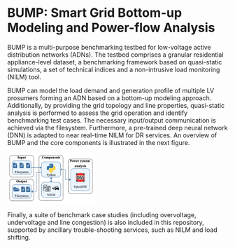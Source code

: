 # BUMP: Smart Grid Bottom-up Modeling and Power-flow Analysis

BUMP is a multi-purpose benchmarking testbed for low-voltage active distribution 
networks (ADNs). The testbed comprises a granular residential appliance-level dataset, 
a benchmarking framework based on quasi-static simulations, a set of technical 
indices and a non-intrusive load monitoring (NILM) tool. 

BUMP can model the load demand and generation profile of multiple LV prosumers 
forming an ADN based on a bottom-up modeling approach. Additionally, by providing 
the grid topology and line properties, quasi-static analysis is performed to assess 
the grid operation and identify benchmarking test cases. The necessary input/output 
communication is achieved via the filesystem. Furthermore, a pre-trained deep neural 
network (DNN) is adapted to near real-time NILM for DR services. 
An overview of BUMP and the core components is illustrated in the next figure.

<img src="general schema.png" width="200"/>

[comment]: <> (![]&#40;general schema.png&#41;)

Finally, a suite of benchmark case studies (including overvoltage, undervoltage and 
line congestion) is also included in this repository, supported by ancillary 
trouble-shooting services, such as NILM and load shifting.






